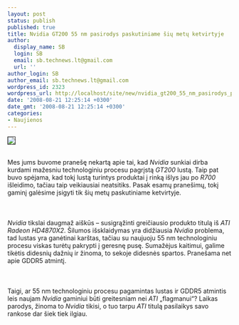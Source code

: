 ```yaml
---
layout: post
status: publish
published: true
title: Nvidia GT200 55 nm pasirodys paskutiniame šių metų ketvirtyje
author:
  display_name: SB
  login: SB
  email: sb.technews.lt@gmail.com
  url: ''
author_login: SB
author_email: sb.technews.lt@gmail.com
wordpress_id: 2323
wordpress_url: http://localhost/site/new/nvidia_gt200_55_nm_pasirodys_paskutiniame_siu_metu_ketvirtyje/
date: '2008-08-21 12:25:14 +0300'
date_gmt: '2008-08-21 12:25:14 +0300'
categories:
- Naujienos
---
```

<div class="imgright"><img src="http://tbn0.google.com/images?q=tbn:Qvqgu-3uvC-ygM:http://www.imagecows.com/uploads/_950a-nvidia_logo.jpg" border="1"></div>
<p><br>Mes jums buvome pranešę nekartą apie tai, kad <i>Nvidia</i> sunkiai dirba kurdami mažesniu technologiniu procesu pagrįstą <i>GT200</i> lustą. Taip pat buvo spėjama, kad tokį lustą turintys produktai į rinką išlys jau po <i>R700</i> išleidimo, tačiau taip veikiausiai neatsitiks. Pasak esamų pranešimų, tokį gaminį galėsime įsigyti tik šių metų paskutiniame ketvirtyje.<br />
<br><br />
<br><i>Nvidia</i> tikslai daugmaž aiškūs – susigrąžinti greičiausio produkto titulą iš <i>ATI Radeon HD4870X2</i>. Šilumos išsklaidymas yra didžiausia <i>Nvidia</i> problema, tad lustas yra ganėtinai karštas, tačiau su naujuoju 55 nm technologiniu procesu viskas turėtų pakrypti į geresnę pusę. Sumažėjus kaitimui, galime tikėtis didesnių dažnių ir žinoma, to sekoje didesnės spartos. Pranešama net apie GDDR5 atmintį.<br />
<br><br />
<br>Taigi, ar 55 nm technologiniu procesu pagamintas lustas ir GDDR5 atmintis leis naujam <i>Nvidia</i> gaminiui būti greitesniam nei <i>ATI</i> „flagmanui“? Laikas parodys, žinoma to <i>Nvidia</i> tikisi, o tuo tarpu <i>ATI</i> titulą pasilaikys savo rankose dar šiek tiek ilgiau.<br />
<br><br />
<br><br />
<br></p>
